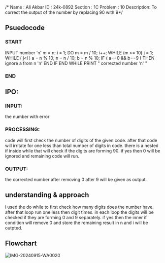 /* Name    : Ali Akbar
   ID      : 24k-0892 
Section    : 1C
Problem    : 10
Description: To correct the output of the number by replacing 90 with 9*/
## Psuedocode
### START
  INPUT number 'n'
  m = n;
  i = 1;
  DO 
    m = m / 10;
    i++;
  WHILE (m >= 10) 
  j = 1;
  WHILE ( j<i )
    a = n % 10;
    n = n / 10; 
    b = n % 10;
    IF ( a==0 && b==9 ) THEN
       ignore a from n
       'n'
    END IF
  END WHILE
  PRINT " corrected number 'n' "
### END


## IPO:
 ### INPUT:
 the number with error
### PROCESSING:
code will first check the number of digits of the given code. after that code will irritate for one less than total number of digits in code. there is a nested if inside while that will check if the digits are forming 90. if yes then 0 will be ignored and remaining code will run. 
### OUTPUT:
the corrected number after removing 0 after 9 will be given as output.


## understanding & approach
 i used the do while to first check how many digits does the number have. after that loop run one less then digit times. in each loop the digits will be checked if they are forming 0 and 9 separately. if yes then the inner if condition will remove 0 and store the remaining result in n and i will be outpted.

 ## Flowchart
 ![IMG-20240915-WA0020](https://github.com/user-attachments/assets/5944bc9e-a48f-45db-8e97-80b071108929)


       
